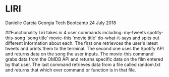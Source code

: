 # LIRI

Danielle Garcia 
Georgia Tech Bootcamp
24 July 2018 

##Functionality
Liri takes in 4 user commands including: 
my-tweets
spotify-this-song 'song title'
movie-this 'movie title'
do-what-it-says
and spits out different information about each. The first one retrievces the user's latest tweets and prints them to the terminal. The second one uses the Spotify API and returns data on the song the user inputs. The movie-this command grabs data from the OMDB API and returns specific data on the film entered by that user. The last command retrieves data from a file called random.txt and returns that which ever command or function is in that file. 